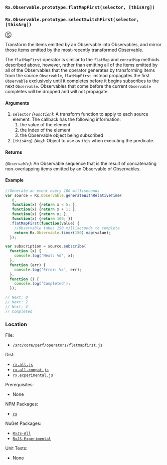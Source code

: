 ### `Rx.Observable.prototype.flatMapFirst(selector, [thisArg])`
### `Rx.Observable.prototype.selectSwitchFirst(selector, [thisArg])`
[&#x24C8;](https://github.com/Reactive-Extensions/RxJS/blob/master/src/core/linq/observable/flatmapfirst.js "View in source")

Transform the items emitted by an Observable into Observables, and mirror those items emitted by the most-recently transformed Observable.

The `flatMapFirst` operator is similar to the `flatMap` and `concatMap` methods described above, however, rather than emitting all of the items emitted by all of the Observables that the operator generates by transforming items from the source `Observable`, `flatMapFirst` instead propagates the first `Observable` exclusively until it completes before it begins subscribes to the next `Observable`.  Observables that come before the current `Observable` completes will be dropped and will not propagate.

#### Arguments
1. `selector` *(`Function`)*:  A transform function to apply to each source element.  The callback has the following information:
    1. the value of the element
    2. the index of the element
    3. the Observable object being subscribed
2. `[thisArg]` *(`Any`)*: Object to use as `this` when executing the predicate.

#### Returns
*(`Observable`)*: An Observable sequence that is the result of concatenating non-overlapping items emitted by an Observable of Observables.

#### Example
```js
//Generate an event every 100 milliseconds
var source = Rx.Observable.generateWithRelativeTime(
   0,
   function(x) {return x < 5; },
   function(x) {return x + 1; },
   function(x) {return x; },
   function(x) {return 100; })
  .flatMapFirst(function(value) {
    //Observable takes 150 milliseconds to complete
    return Rx.Observable.timer(150).map(value);
  });

var subscription = source.subscribe(
  function (x) {
    console.log('Next: %d', x);
  },
  function (err) {
    console.log('Error: %s', err);
  },
  function () {
    console.log('Completed');
  });

// Next: 0
// Next: 2
// Next: 4
// Completed
```

### Location

File:
- [`/src/core/perf/operators/flatmapfirst.js`](https://github.com/Reactive-Extensions/RxJS/blob/master/src/core/perf/operators/flatmapfirst.js)

Dist:
- [`rx.all.js`](https://github.com/Reactive-Extensions/RxJS/blob/master/dist/rx.all.js)
- [`rx.all.compat.js`](https://github.com/Reactive-Extensions/RxJS/blob/master/dist/rx.all.compat.js)
- [`rx.experimental.js`](https://github.com/Reactive-Extensions/RxJS/blob/master/dist/rx.experimental.js)

Prerequisites:
- None

NPM Packages:
- [`rx`](https://www.npmjs.org/package/rx)

NuGet Packages:
- [`RxJS-All`](http://www.nuget.org/packages/RxJS-All/)
- [`RxJS-Experimental`](http://www.nuget.org/packages/RxJS-Experimental/)

Unit Tests:
- None
